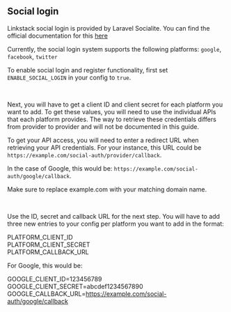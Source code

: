 ## Social login

Linkstack social login is provided by Laravel Socialite. You can find the official documentation for this [here](https://laravel.com/docs/9.x/socialite#configuration)

Currently, the social login system supports the following platforms:
`google`, `facebook`, `twitter`

To enable social login and register functionality, first set `ENABLE_SOCIAL_LOGIN` in your config to `true`.

<br>

Next, you will have to get a client ID and client secret for each platform you want to add. To get these values, you will need to use the individual APIs that each platform provides. 
The way to retrieve these credentials differs from provider to provider and will not be documented in this guide.

To get your API access, you will need to enter a redirect URL when retrieving your API credentials.
For your instance, this URL could be `https://example.com/social-auth/provider/callback`.

In the case of Google, this would be: `https://example.com/social-auth/google/callback`.

Make sure to replace example.com with your matching domain name.

<br>

Use the ID, secret and callback URL for the next step.
You will have to add three new entries to your config per platform you want to add in the format:

PLATFORM_CLIENT_ID <br>
PLATFORM_CLIENT_SECRET <br>
PLATFORM_CALLBACK_URL

For Google, this would be:

GOOGLE_CLIENT_ID=123456789 <br>
GOOGLE_CLIENT_SECRET=abcdef1234567890 <br>
GOOGLE_CALLBACK_URL=https://example.com/social-auth/google/callback
